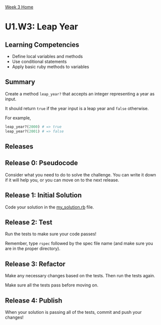 [Week 3 Home](../../)

# U1.W3: Leap Year

## Learning Competencies
- Define local variables and methods
- Use conditional statements
- Apply basic ruby methods to variables

## Summary
Create a method `leap_year?` that accepts an integer representing a year as input.

It should return `true` if the year input is a leap year and `false` otherwise.

For example,

```ruby
leap_year?(2000) # => true
leap_year?(2001) # => false
```

## Releases

## Release 0: Pseudocode
Consider what you need to do to solve the challenge. You can write it down if it will help you, or you can move on to the next release.

## Release 1: Initial Solution
Code your solution in the [my_solution.rb](my_solution.rb) file.

## Release 2: Test
Run the tests to make sure your code passes!

Remember, type `rspec` followed by the spec file name (and make sure you are in the proper directory).

## Release 3: Refactor
Make any necessary changes based on the tests. Then run the tests again.

Make sure all the tests pass before moving on.

## Release 4: Publish
When your solution is passing all of the tests, commit and push your changes!